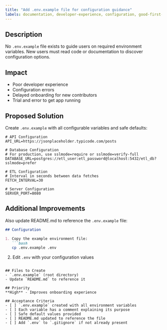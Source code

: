 ```yaml
---
title: "Add .env.example file for configuration guidance"
labels: documentation, developer-experience, configuration, good-first-issue
---
```


## Description
No `.env.example` file exists to guide users on required environment variables. New users must read code or documentation to discover configuration options.

## Impact
- Poor developer experience
- Configuration errors
- Delayed onboarding for new contributors
- Trial and error to get app running

## Proposed Solution
Create `.env.example` with all configurable variables and safe defaults:

```env
# API Configuration
API_URL=https://jsonplaceholder.typicode.com/posts

# Database Configuration
# For production, use sslmode=require or sslmode=verify-full
DATABASE_URL=postgres://etl_user:etl_password@localhost:5432/etl_db?sslmode=prefer

# ETL Configuration
# Interval in seconds between data fetches
FETCH_INTERVAL=30

# Server Configuration
SERVER_PORT=8080
```

## Additional Improvements
Also update README.md to reference the `.env.example` file:
```markdown
## Configuration

1. Copy the example environment file:
   ```bash
   cp .env.example .env
   ```

2. Edit `.env` with your configuration values
```

## Files to Create
- `.env.example` (root directory)
- Update `README.md` to reference it

## Priority
**High** - Improves onboarding experience

## Acceptance Criteria
- [ ] `.env.example` created with all environment variables
- [ ] Each variable has a comment explaining its purpose
- [ ] Safe default values provided
- [ ] README.md updated to reference the file
- [ ] Add `.env` to `.gitignore` if not already present
